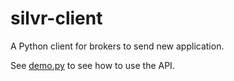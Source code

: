 # silvr-client

A Python client for brokers to send new application.

See [demo.py](demo.py) to see how to use the API.
